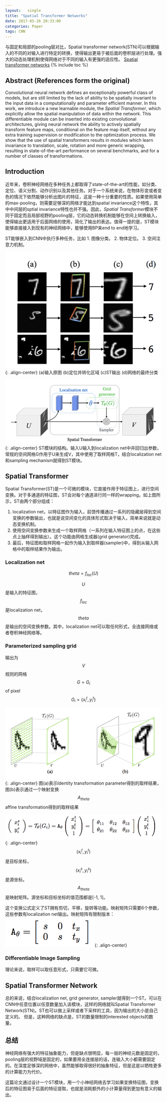 ```yaml
---
layout:   single
title: "Spatial Transformer Networks"
date: 2017-05-26 20:33:00
categories: Paper
tags: CNN
---
```


与固定和局部的pooling层对比，Spatial transformer network(STN)可以根据输入的不同的对输入进行特定的转换，使得输出更易于被后面的卷积层进行处理。强大的动态处理机制使得网络对于不同的输入有更强的适应性。
[Spatial transformer networks](https://arxiv.org/pdf/1506.02025.pdf)
{% include toc %}

## Abstract (References form the original)
Convolutional neural network defines an exceptionally powerful class of models, but are still limited by the lack of ability to be spatially invariant to the input data in a computationally and parameter efficient manner. In this work, we introduce a new learnable module, the *Spatial Transformer*, which explicitly allow the spatial manipulation of data within the network. This differentiable module can be inserted into existing convolutional architectures, giving neural network the ability to actively spatially transform feature maps, conditional on the feature map itself, without any extra training supervision or modification to the optimization process. We show that the use of spatial transformers results in modules which learn invariance to translation, scale, rotation and more generic wrapping, resulting in state-of-the-art performance on several benchmarks, and for a number of classes of transformations.

## Introduction
近年来，卷积神经网络在多种任务上都取得了state-of-the-art的性能，如分类、定位、语义分割、动作识别以及其他任务。对于一个系统来说，在物体形变或者变色的情况下依然能够分析出图片的特征，这是一种十分重要的性质。如果使用简单的max-pooling，则需要足够深的网络才能达到spatial invariance这个特性，其中中间层的sptial invariance特性也并不强。因此，*Spatial Transformer*模块不同于固定而且局部视野的pooling层，它的动态转换机制能够在空间上转换输入，使得输出更适用于后面网络的使用，简化了输出的表达。值得一提的是，ST模块能够直接接入到现有的神经网络中，能够使用BP来end to end地学习。

ST能够嵌入到CNN中执行多种任务，比如
    1. 图像分类。
    2. 物体定位。
    3. 空间注意力机制。

![](https://raw.githubusercontent.com/JakeRenn/jakerenn.github.io/master/images/post-STN/post-STN1.png){: .align-center}
(a)输入原图 (b)定位并转化区域 (c)ST输出 (d)网络的最终分类

![](https://raw.githubusercontent.com/JakeRenn/jakerenn.github.io/master/images/post-STN/post-STN2.png){: .align-center}
ST模块的结构。输入U输入到localization net中并回归出参数，常规的空间网格G作用于U来生成V，其中使用了取样网格T，结合localization net和sampling mechanism就得到ST模块。



## Spatial Transformer
Spatial Transformer(ST)是一个可微的模块，它直接作用于特征图上，进行空间变换。对于多通道的特征图，ST会对每个通道进行同一样的wrapping。如上图所示，ST由两个部分组成：
1. localization net，以特征图作为输入，前馈传播通过一系列的隐藏层得到空间变换的参数输出，也就是说空间变化的具体形式取决于输入，简单来说就是动态变换机制。
2. 使用空间变换参数来生成一个取样网格（一系列在输入特征图上的点，在这些点上抽样得到输出）。这个功能由网格生成器(grid generator)完成。
3. 最后，特征图和取样网格一起作为输入到取样器(sampler)中，得到从输入网格中的取样结果作为输出。

### Localization net

$$ theta = f_{loc}(U) $$

$$U$$是输入的特征图，$$f_{loc}$$是localization net，$$theta$$是输出的空间变换参数。其中，localization net可以取任何形式，全连接网络或者卷积神经网络等。

### Parameterized sampling grid
输出为$$V$$
规则的网格 $$G = {G_i}$$ of pixel $$G_i = \{x_i^t, y_i^t\}$$

![](https://raw.githubusercontent.com/JakeRenn/jakerenn.github.io/master/images/post-STN/post-STN3.png){: .align-center}
图(a)表示Identity transformation parameter得到的取样结果，图(b)表示通过一个映射变换$$A_{theta}$$affine transformation得到的取样结果

![](https://raw.githubusercontent.com/JakeRenn/jakerenn.github.io/master/images/post-STN/post-STN4.png){: .align-center}
$$(x_i^t, y_i^t)$$是目标坐标，$$(x_i^s, y_i^s)$$是源坐标。$$A_{theta}$$是映射矩阵。源坐标和目标坐标的值范围都是[-1, 1]。

这个变换公式定义了ST拥有剪切，平移，旋转等功能。映射矩阵只需要6个参数，这些参数有localization net输出。映射矩阵有限制版本：
![](https://raw.githubusercontent.com/JakeRenn/jakerenn.github.io/master/images/post-STN/post-STN5.png){: .align-center}

### Differentiable Image Sampling
理论来说，取样可以取任意形式，只需要它可微。

## Spatial Transformer Network
总的来说，结合localization net, grid generator, sampler就得到一个ST。可以在CNN中任意位置以任意数量加入该模块，这样的网络就叫Spatial Transformer Network(STN)。ST也可以做上采样或者下采样的工具，因为输出的大小是自己定义的。
但是，这种网络的缺点是，ST的数量限制的interested objects的数量。


## 总结
神经网络有强大的特征抽象能力，但是缺点很明显，每一层的神经元数是固定的，pooling层的视野域是固定的，如果要用全连接层的话，连输入大小都需要固定的。在深度足够深的网络中，虽然能够取得很好的抽象特征，但是这是以牺牲更多的计算能力为代价。

这篇论文通过设计一个ST模块，用一个小神经网络去学习如果变换特征图，变换后的特征图易于后面的特征提取，也就是消耗额外的小计算量得到更加有意义的输出。


